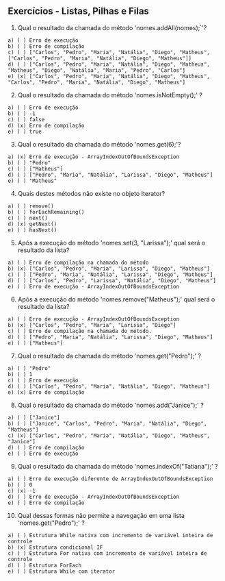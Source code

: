 ## Exercícios - Listas, Pilhas e Filas

1) Qual o resultado da chamada do método 'nomes.addAll(nomes);`'?

```
a) ( ) Erro de execução
b) ( ) Erro de compilação
c) ( ) ["Carlos", "Pedro", "Maria", "Natália", "Diego", "Matheus", ["Carlos", "Pedro", "Maria", "Natália", "Diego", "Matheus"]]
d) ( ) ["Carlos", "Pedro", "Maria", "Natália", "Diego", "Matheus", "Matheus", "Diego", "Natália", "Maria", "Pedro", "Carlos"]
e) (x) ["Carlos", "Pedro", "Maria", "Natália", "Diego", "Matheus", "Carlos", "Pedro", "Maria", "Natália", "Diego", "Matheus"]
```

2) Qual o resultado da chamada do método 'nomes.isNotEmpty();' ?

```
a) ( ) Erro de execução
b) ( ) -1
c) ( ) false
d) (x) Erro de compilação
e) ( ) true
```

3) Qual o resultado da chamada do método 'nomes.get(6);'?

```
a) (x) Erro de execução - ArrayIndexOutOfBoundsException
b) ( ) "Pedro"
c) ( ) ["Matheus"]
d) ( ) ["Pedro", "Maria", "Natália", "Larissa", "Diego", "Matheus"]
e) ( ) "Matheus"
```

4) Quais destes métodos não existe no objeto Iterator?

```
a) ( ) remove()
b) ( ) forEachRemaining()
c) ( ) next()
d) (x) getNext()
e) ( ) hasNext()
```

5) Após a execução do método 'nomes.set(3, "Larissa");' qual será o resultado da lista?

```
a) ( ) Erro de compilação na chamada do método
b) (x) ["Carlos", "Pedro", "Maria", "Larissa", "Diego", "Matheus"]
c) ( ) ["Pedro", "Maria", "Natália", "Larissa", "Diego", "Matheus"]
d) ( ) ["Carlos", "Pedro", "Larissa", "Natália", "Diego", "Matheus"]
e) ( ) Erro de execução - ArrayIndexOutOfBoundsException
```

6) Após a execução do método 'nomes.remove("Matheus");' qual será o resultado da lista?

```
a) ( ) Erro de execução - ArrayIndexOutOfBoundsException
b) (x) ["Carlos", "Pedro", "Maria", "Larissa", "Diego"]
c) ( ) Erro de compilação na chamada do método.
d) ( ) ["Pedro", "Maria", "Natália", "Larissa", "Diego", "Matheus"]
e) ( ) ["Matheus"]
```

7) Qual o resultado da chamada do método 'nomes.get("Pedro");' ?

```
a) ( ) "Pedro"
b) ( ) 1
c) ( ) Erro de execução
d) ( ) ["Carlos", "Pedro", "Maria", "Natália", "Diego", "Matheus"]
e) (x) Erro de compilação
```

8) Qual o resultado da chamada do método 'nomes.add("Janice");' ?

```
a) ( ) ["Janice"]
b) ( ) ["Janice", "Carlos", "Pedro", "Maria", "Natália", "Diego", "Matheus"]
c) (x) ["Carlos", "Pedro", "Maria", "Natália", "Diego", "Matheus", "Janice"]
d) ( ) Erro de compilação
e) ( ) Erro de execução
```

9) Qual o resultado da chamada do método 'nomes.indexOf("Tatiana");' ?

```
a) ( ) Erro de execução diferente de ArrayIndexOutOfBoundsException
b) ( ) 0
c) (x) -1
d) ( ) Erro de execução - ArrayIndexOutOfBoundsException
e) ( ) Erro de compilação
```

10) Qual dessas formas não permite a navegação em uma lista 'nomes.get("Pedro");' ?

```
a) ( ) Estrutura While nativa com incremento de variável inteira de controle
b) (x) Estrutura condicional IF
c) ( ) Estrutura For nativa com incremento de variável inteira de controle
d) ( ) Estrutura ForEach
e) ( ) Estrutura While com iterator
```

